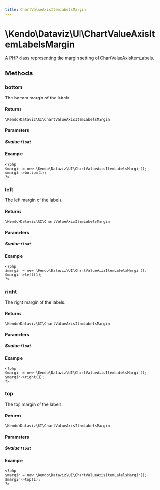 ```yaml
---
title: ChartValueAxisItemLabelsMargin
---
```


# \Kendo\Dataviz\UI\ChartValueAxisItemLabelsMargin

A PHP class representing the margin setting of ChartValueAxisItemLabels.


## Methods

### bottom
The bottom margin of the labels.

#### Returns
`\Kendo\Dataviz\UI\ChartValueAxisItemLabelsMargin`

#### Parameters

##### $value `float`



#### Example 
    <?php
    $margin = new \Kendo\Dataviz\UI\ChartValueAxisItemLabelsMargin();
    $margin->bottom(1);
    ?>

### left
The left margin of the labels.

#### Returns
`\Kendo\Dataviz\UI\ChartValueAxisItemLabelsMargin`

#### Parameters

##### $value `float`



#### Example 
    <?php
    $margin = new \Kendo\Dataviz\UI\ChartValueAxisItemLabelsMargin();
    $margin->left(1);
    ?>

### right
The right margin of the labels.

#### Returns
`\Kendo\Dataviz\UI\ChartValueAxisItemLabelsMargin`

#### Parameters

##### $value `float`



#### Example 
    <?php
    $margin = new \Kendo\Dataviz\UI\ChartValueAxisItemLabelsMargin();
    $margin->right(1);
    ?>

### top
The top margin of the labels.

#### Returns
`\Kendo\Dataviz\UI\ChartValueAxisItemLabelsMargin`

#### Parameters

##### $value `float`



#### Example 
    <?php
    $margin = new \Kendo\Dataviz\UI\ChartValueAxisItemLabelsMargin();
    $margin->top(1);
    ?>

